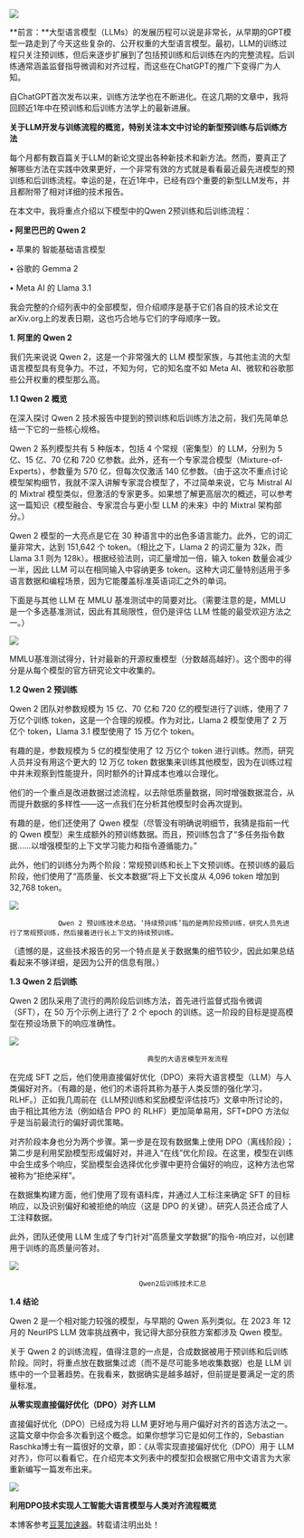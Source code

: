 
![](https://img2024.cnblogs.com/blog/3524016/202411/3524016-20241127094152880-1089991050.png)


**前言：**大型语言模型（LLMs）的发展历程可以说是非常长，从早期的GPT模型一路走到了今天这些复杂的、公开权重的大型语言模型。最初，LLM的训练过程只关注预训练，但后来逐步扩展到了包括预训练和后训练在内的完整流程。后训练通常涵盖监督指导微调和对齐过程，而这些在ChatGPT的推广下变得广为人知。


自ChatGPT首次发布以来，训练方法学也在不断进化。在这几期的文章中，我将回顾近1年中在预训练和后训练方法学上的最新进展。


**关于LLM开发与训练流程的概览，特别关注本文中讨论的新型预训练与后训练方法**


每个月都有数百篇关于LLM的新论文提出各种新技术和新方法。然而，要真正了解哪些方法在实践中效果更好，一个非常有效的方式就是看看最近最先进模型的预训练和后训练流程。幸运的是，在近1年中，已经有四个重要的新型LLM发布，并且都附带了相对详细的技术报告。


在本文中，我将重点介绍以下模型中的Qwen 2预训练和后训练流程：


**• 阿里巴巴的 Qwen 2**


• 苹果的 智能基础语言模型


• 谷歌的 Gemma 2


• Meta AI 的 Llama 3\.1


我会完整的介绍列表中的全部模型，但介绍顺序是基于它们各自的技术论文在arXiv.org上的发表日期，这也巧合地与它们的字母顺序一致。


**1\. 阿里的 Qwen 2**


我们先来说说 Qwen 2，这是一个非常强大的 LLM 模型家族，与其他主流的大型语言模型具有竞争力。不过，不知为何，它的知名度不如 Meta AI、微软和谷歌那些公开权重的模型那么高。


**1\.1 Qwen 2 概览**


在深入探讨 Qwen 2 技术报告中提到的预训练和后训练方法之前，我们先简单总结一下它的一些核心规格。


Qwen 2 系列模型共有 5 种版本，包括 4 个常规（密集型）的 LLM，分别为 5 亿、15 亿、70 亿和 720 亿参数。此外，还有一个专家混合模型（Mixture\-of\-Experts），参数量为 570 亿，但每次仅激活 140 亿参数。（由于这次不重点讨论模型架构细节，我就不深入讲解专家混合模型了，不过简单来说，它与 Mistral AI 的 Mixtral 模型类似，但激活的专家更多。如果想了解更高层次的概述，可以参考这一篇知识《模型融合、专家混合与更小型 LLM 的未来》中的 Mixtral 架构部分。）


Qwen 2 模型的一大亮点是它在 30 种语言中的出色多语言能力。此外，它的词汇量非常大，达到 151,642 个 token。（相比之下，Llama 2 的词汇量为 32k，而 Llama 3\.1 则为 128k）。根据经验法则，词汇量增加一倍，输入 token 数量会减少一半，因此 LLM 可以在相同输入中容纳更多 token。这种大词汇量特别适用于多语言数据和编程场景，因为它能覆盖标准英语词汇之外的单词。


下面是与其他 LLM 在 MMLU 基准测试中的简要对比。（需要注意的是，MMLU 是一个多选基准测试，因此有其局限性，但仍是评估 LLM 性能的最受欢迎方法之一。）


![](https://img2024.cnblogs.com/blog/3524016/202411/3524016-20241127094246117-2128936649.png)


MMLU基准测试得分，针对最新的开源权重模型（分数越高越好）。这个图中的得分是从每个模型的官方研究论文中收集的。


**1\.2 Qwen 2 预训练**


Qwen 2 团队对参数规模为 15 亿、70 亿和 720 亿的模型进行了训练，使用了 7 万亿个训练 token，这是一个合理的规模。作为对比，Llama 2 模型使用了 2 万亿个 token，Llama 3\.1 模型使用了 15 万亿个 token。


有趣的是，参数规模为 5 亿的模型使用了 12 万亿个 token 进行训练。然而，研究人员并没有用这个更大的 12 万亿 token 数据集来训练其他模型，因为在训练过程中并未观察到性能提升，同时额外的计算成本也难以合理化。


他们的一个重点是改进数据过滤流程，以去除低质量数据，同时增强数据混合，从而提升数据的多样性——这一点我们在分析其他模型时会再次提到。


有趣的是，他们还使用了 Qwen 模型（尽管没有明确说明细节，我猜是指前一代的 Qwen 模型）来生成额外的预训练数据。而且，预训练包含了“多任务指令数据……以增强模型的上下文学习能力和指令遵循能力。”


此外，他们的训练分为两个阶段：常规预训练和长上下文预训练。在预训练的最后阶段，他们使用了“高质量、长文本数据”将上下文长度从 4,096 token 增加到 32,768 token。


![](https://img2024.cnblogs.com/blog/3524016/202411/3524016-20241127094302937-33791093.png)



```
            Qwen 2 预训练技术总结。‘持续预训练’指的是两阶段预训练，研究人员先进行了常规预训练，然后接着进行长上下文的持续预训练。

```

（遗憾的是，这些技术报告的另一个特点是关于数据集的细节较少，因此如果总结看起来不够详细，是因为公开的信息有限。）


**1\.3 Qwen 2 后训练**


Qwen 2 团队采用了流行的两阶段后训练方法，首先进行监督式指令微调（SFT），在 50 万个示例上进行了 2 个 epoch 的训练。这一阶段的目标是提高模型在预设场景下的响应准确性。


![](https://img2024.cnblogs.com/blog/3524016/202411/3524016-20241127094406092-2116447702.png)



```
                                  典型的大语言模型开发流程

```

在完成 SFT 之后，他们使用直接偏好优化（DPO）来将大语言模型（LLM）与人类偏好对齐。（有趣的是，他们的术语将其称为基于人类反馈的强化学习，RLHF。）正如我几周前在《LLM预训练和奖励模型评估技巧》文章中所讨论的，由于相比其他方法（例如结合 PPO 的 RLHF）更加简单易用，SFT\+DPO 方法似乎是当前最流行的偏好调优策略。


对齐阶段本身也分为两个步骤。第一步是在现有数据集上使用 DPO（离线阶段）；第二步是利用奖励模型形成偏好对，并进入“在线”优化阶段。在这里，模型在训练中会生成多个响应，奖励模型会选择优化步骤中更符合偏好的响应，这种方法也常被称为“拒绝采样”。


在数据集构建方面，他们使用了现有语料库，并通过人工标注来确定 SFT 的目标响应，以及识别偏好和被拒绝的响应（这是 DPO 的关键）。研究人员还合成了人工注释数据。


此外，团队还使用 LLM 生成了专门针对“高质量文学数据”的指令\-响应对，以创建用于训练的高质量问答对。


![](https://img2024.cnblogs.com/blog/3524016/202411/3524016-20241127094544435-418933658.png)



```
                                Qwen2后训练技术汇总

```

**1\.4 结论**


Qwen 2 是一个相对能力较强的模型，与早期的 Qwen 系列类似。在 2023 年 12 月的 NeurIPS LLM 效率挑战赛中，我记得大部分获胜方案都涉及 Qwen 模型。


关于 Qwen 2 的训练流程，值得注意的一点是，合成数据被用于预训练和后训练阶段。同时，将重点放在数据集过滤（而不是尽可能多地收集数据）也是 LLM 训练中的一个显著趋势。在我看来，数据确实是越多越好，但前提是要满足一定的质量标准。


**从零实现直接偏好优化（DPO）对齐 LLM**


直接偏好优化（DPO）已经成为将 LLM 更好地与用户偏好对齐的首选方法之一。这篇文章中你会多次看到这个概念。如果你想学习它是如何工作的，Sebastian Raschka博士有一篇很好的文章，即：《从零实现直接偏好优化（DPO）用于 LLM 对齐》，你可以看看它。在介绍完本文列表中的模型扣会根据它用中文语言为大家重新编写一篇发布出来。


![](https://img2024.cnblogs.com/blog/3524016/202411/3524016-20241127094745060-236685118.png)


**利用DPO技术实现人工智能大语言模型与人类对齐流程概览**


 本博客参考[豆荚加速器](https://yirou.org)。转载请注明出处！
